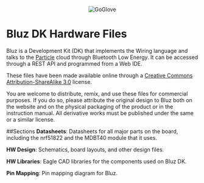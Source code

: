 <p align="center" >
<img src="http://bluz.io/static/img/logo.png" alt="GoGlove" title="GoGlove">
</p>

Bluz DK Hardware Files
==========
Bluz is a Development Kit (DK) that implements the Wiring language and talks to the [Particle](https://www.particle.io/) cloud through Bluetooth Low Energy. It can be accessed through a REST API and programmed from a Web IDE.

These files have been made available online through a [Creative Commons Attribution-ShareAlike 3.0](http://creativecommons.org/licenses/by-sa/3.0/) license.

You are welcome to distribute, remix, and use these files for commercial purposes. If you do so, please attribute the original design to Bluz both on the website and on the physical packaging of the product or in the instruction manual. All derivative works must be published under the same or a similar license.


##Sections
<b>Datasheets</b>: Datasheets for all major parts on the board, including the nrf51822 and the MDBT40 module that it uses.

<b>HW Design</b>: Schematics, board layouts, and other design files.

<b>HW Libraries</b>: Eagle CAD libraries for the components used on Bluz DK.

<b>Pin Mapping</b>: Pin mapping diagram for Bluz.